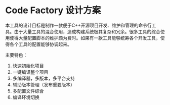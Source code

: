 Code Factory 设计方案
====================

本工具的设计目标是制作一款便于C++开源项目开发、维护和管理的命令行工具。由于大量工具的混合使用，造成构建系统极其复杂和冗余。很多工具的综合使用使得大量配置脚本的维护颇为费时。如果有一款工具能够统筹各个开发工具，使得各个工具的配置能够协调起来。

主要特色：

1. 快速初始化项目
2. 一键编译整个项目
3. 多编译器，多版本，多平台支持
4. 辅助版本管理（发布重要版本）
5. 多配置文件综合
6. 编译环境切换